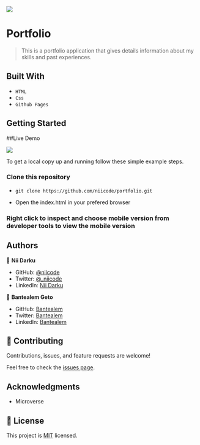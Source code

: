 ![](https://img.shields.io/badge/Portfolio-blue)

# Portfolio

> This is a portfolio application that gives details information about my skills and past experiences.


## Built With

- `HTML`
- `Css`
- `Github Pages` 


## Getting Started

##Live Demo

[![](https://img.shields.io/badge/Live-Demo-blue)](https://niicode.github.io/portfolio/)


To get a local copy up and running follow these simple example steps.

### Clone this repository 
- `git clone https://github.com/niicode/portfolio.git`

- Open the index.html in your prefered browser

### Right click to inspect and choose mobile version from developer tools to view the mobile version




## Authors

👤 **Nii Darku**

- GitHub: [@niicode](https://github.com/niicode)
- Twitter: [@_niicode](https://twitter.com/_niicode)
- LinkedIn: [Nii Darku](https://linkedin.com/in/nii-darku-dodoo-082018148/)

👤 **Bantealem Geto**

- GitHub: [Bantealem](https://github.com/Bantealem)
- Twitter: [Bantealem](https://twitter.com/BantealemG)
- LinkedIn: [Bantealem](https://www.linkedin.com/in/bantealem-geto-a301b9213/)

## 🤝 Contributing

Contributions, issues, and feature requests are welcome!

Feel free to check the [issues page](../../issues/).

## Acknowledgments

- Microverse 

## 📝 License

This project is [MIT](./MIT.md) licensed.
